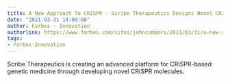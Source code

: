 ```yaml
---
title: A New Approach To CRISPR - Scribe Therapeutics Designs Novel CRISPR Molecules
date: "2021-03-31 14:00:00"
author: Forbes - Innovation
authorlink: https://www.forbes.com/sites/johncumbers/2021/03/31/a-new-approach-to-crisprscribe-therapeutics-engineers-novel-crispr-molecules/
tags:
- Forbes-Innovation
---
```

Scribe Therapeutics is creating an advanced platform for CRISPR-based genetic medicine through developing novel CRISPR molecules.
